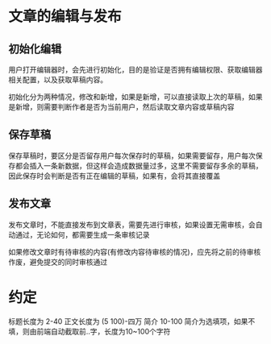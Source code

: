 # 文章的编辑与发布

## 初始化编辑

用户打开编辑器时，会先进行初始化，目的是验证是否拥有编辑权限、获取编辑器相关配置，以及获取草稿内容。

初始化分为两种情况，修改和新增，如果是新增，可以直接读取上次的草稿，如果是新增，则需要判断作者是否为当前用户，然后读取文章内容或草稿内容

## 保存草稿

保存草稿时，要区分是否留存用户每次保存时的草稿，如果需要留存，用户每次保存都会插入一条新数据，但这样会造成数据量过多，这里不需要留存多余的草稿，因此保存时会判断是否有正在编辑的草稿，如果有，会将其直接覆盖

## 发布文章

发布文章时，不能直接发布到文章表，需要先进行审核，如果设置无需审核，会自动通过，无论如何，都需要生成一条审核记录

如果修改文章时有待审核的内容(有修改内容待审核的情况)，应先将之前的待审核作废，避免提交的同时审核通过

# 约定

标题长度为 2-40
正文长度为 (5 100)-四万
简介 10-100
简介为选填项，如果不填，则由前端自动截取前..字，长度为10~100个字符
